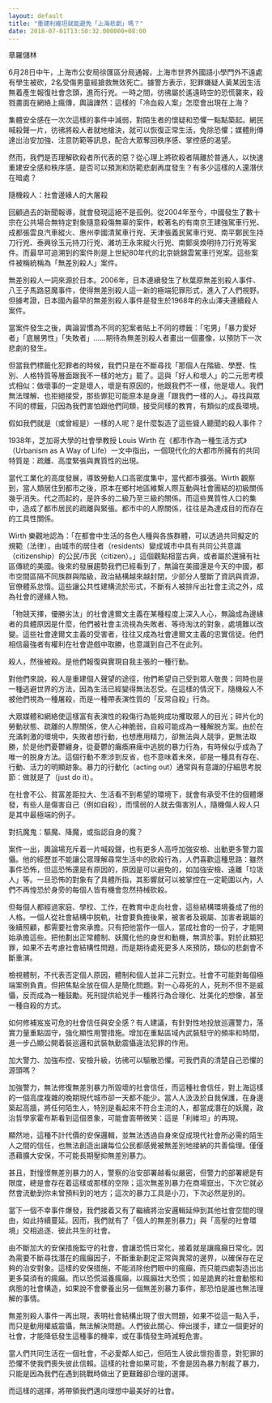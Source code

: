 ```yaml
---
layout: default
title: "重建利維坦就能避免「上海悲劇」嗎？"
date: 2018-07-01T13:50:32.000000+08:00
---
```


章羅儲林


6月28日中午，上海市公安局徐匯區分局通報，上海市世界外國語小學門外不遠處有學生被砍，2名受傷男童經搶救無效死亡。據警方表示，犯罪嫌疑人黃某因生活無着產生報復社會念頭，進而行兇。一時之間，彷彿屬於遙遠時空的恐慌襲來，殺戮畫面在網絡上瘋傳，輿論譁然：這樣的「冷血殺人案」怎麼會出現在上海？


集體安全感在一次次這樣的事件中減弱，對陌生者的懷疑和恐懼一點點築起。網民喊殺聲一片，彷彿將殺人者就地槍決，就可以恢復正常生活，免除恐懼；媒體則傳達出治安加強、注意防範等訊息，配合大眾奪回秩序感、掌控感的渴望。


然而，我們是否理解砍殺者所代表的惡？從心理上將砍殺者隔離於普通人，以快速重建安全感和秩序感，是否可以預測和防範悲劇再度發生？有多少這樣的人還潛伏在暗處？


隨機殺人：社會邊緣人的大屠殺


回顧過去的新聞報導，就會發現這絕不是孤例。從2004年至今，中國發生了數十宗在公共場合無特定對象隨意殺傷無辜的案件，較著名的有南京王建強駕車行兇、成都張雲良汽車縱火、惠州李國清駕車行兇、天津張義民駕車行兇、南平鄭民生持刀行兇、泰興徐玉元持刀行兇、濰坊王永來縱火行兇、南鄭吳煥明持刀行兇等案件。而最早可追溯到的案件則是上世紀80年代的北京姚錦雲駕車行兇案。這些案件被稱統稱為「無差別殺人」案件。


無差別殺人一詞來源於日本。2006年，日本連續發生了秋葉原無差別殺人事件、八王子馬路惡魔事件，使得無差別殺人這一新的極端犯罪形式，進入了人們視野。但據考證，日本國內最早的無差別殺人事件是發生於1968年的永山澤夫連續殺人案件。


當案件發生之後，輿論習慣為不同的犯案者貼上不同的標籤：「宅男」「暴力愛好者」「底層男性」「失敗者」……期待為無差別殺人者畫出一個畫像，以預防下一次悲劇的發生。


但當我們標籤化犯罪者的時候，我們只是在不斷尋找「那個人在階級、學歷、性別、人格特質等層面跟我不一樣的地方」罷了。這與「好人和壞人」的二元思考模式相似：做壞事的一定是壞人，壞是有原因的，他跟我們不一樣，他是壞人。我們無法理解、也拒絕接受，那些罪犯可能原本是身邊「跟我們一樣的人」。尋找與眾不同的標籤，只因為我們害怕跟他們同類，接受同樣的教育，有類似的成長環境。


假如我們就是（或曾經是）一樣的人呢？是什麼製造了這些聳人聽聞的殺人事件？


1938年，芝加哥大學的社會學教授 Louis Wirth 在《都市作為一種生活方式》（Urbanism as A Way of Life）一文中指出，一個現代化的大都市所擁有的共同特質是：疏離、高度緊張與異質性的出現。


當代工業化的高度發展，導致勞動人口高密度集中，當代都市擴張。Wirth 觀察到，當人類居住到都市之後，原本在鄉村地區維繫人際互動與社會團結的初級關係幾乎消失。代之而起的，是許多的二級乃至三級的關係。而這些異質性人口的集中，造成了都市居民的疏離與緊張。都市中的人際關係，往往是為達成目的而存在的工具性關係。


Wirth 樂觀地認為：「在都會中生活的各色人種與各族群體，可以透過共同擬定的規範（法律），由城市的居住者（residents）變成城市中具有共同公共意識（citizenship）的公民/市民（citizen）。」這個觀點相當古典，或者屬於還擁有社區傳統的美國。後來的發展趨勢我們已經看到了，無論在美國還是今天的中國，都市空間區隔不同族群與階級，政治結構越來越封閉，少部分人壟斷了資訊與資源，官僚體系怠惰。這些讓公共性建構流於形式，不斷有人被排斥出社會主流之外，成為社會的邊緣人物。


「物競天擇，優勝劣汰」的社會達爾文主義在某種程度上深入人心，無論成為邊緣者的具體原因是什麼，他們被社會主流視為失敗者、等待淘汰的對象，處境難以改變。這些社會達爾文主義的受害者，往往又成為社會達爾文主義的忠實信徒。他們相信最強者有權利在社會遊戲中取勝，也意識到自己不在此列。


殺人，然後被殺。是他們報復與實現自我主張的一種行動。


對他們來說，殺人是重建個人聲望的途徑，他們希望自己受到眾人敬畏；同時也是一種逃避世界的方法，因為生活已經變得無法忍受。在這樣的情況下，隨機殺人不被他們視為一種屠殺，而是一種帶表演性質的「反常自殺」行為。


大眾媒體和網絡使這樣富有表演性的殺傷行為能夠成功攫取眾人的目光；碎片化的勞動狀態、疏離的人際關係，使人心神脆弱，自殺可能成為一種解脱方案。由於在充滿刺激的環境中，失敗者想行動，也想應用精力，卻無法與人競爭，更無法取勝，於是他們憂鬱纏身，從憂鬱的癱瘓麻痺中逃脱的暴力行為，有時候似乎成為了唯一的脱身方法。這個行動不牽涉到反省，也不意味着未來，卻是一種具有存在、行動、活力的明顯跡象。暴力的行動化（acting out）通常與有意識的仔細思考脱節：做就是了（just do it）。


在社會不公、貧富差距拉大、生活看不到希望的環境下，就會有承受不住的個體爆發，有些人是傷害自己（例如自殺），而懦弱的人就去傷害別人，隨機傷人殺人只是其中最極端的例子。


對抗魔鬼：驅魔、降魔，或指認自身的魔？


案件一出，輿論場充斥着一片喊殺聲，也有更多人高呼加強安檢、出動更多警力震懾。他的經歷並不能讓公眾理解尋常生活中的砍殺行為，人們喜歡這種思路：雖然事件恐怖，但這恐怖還是有原因的，原因是可以避免的，如加強安檢、遠離「垃圾人」等。一旦恐怖的對象有了具體所指，其影響就可以被掌控在一定範圍以內，人們不再惶恐於身旁的每個人皆有機會忽然持械砍殺。


但每個人都經過家庭、學校、工作，在教育中走向社會，這些結構環境養成了他的人格。一個人從社會結構中脱軌，社會要負擔後果，被害者及親屬、加害者親屬的後續照顧，都需要社會來承擔。只有把他當作一個人，當成社會的一份子，才能開始承擔這些。把他劃出正常體制、妖魔化他的身世和動機，無濟於事。對於此類犯罪，如果不去考慮社會結構性問題，而是期待處死更多人來預防，類似的悲劇會不斷重演。


檢視體制，不代表否定個人原因，體制和個人並非二元對立。社會不可能對每個極端案例負責。但把焦點全放在個人是簡化問題。對一心尋死的人，死刑不但不是威懾，反而成為一種鼓勵。死刑提供給兇手一種將行為合理化、壯美化的想像，甚至一種自殺的方式。


如何修補岌岌可危的社會信任與安全感？有人建議，有針對性地投放巡邏警力，落實力量重點固守，強化顯性用警措施。增加在重點區域內武裝駐守的頻率和時間，進一步凸顯公開着裝巡邏和武裝執勤震懾違法犯罪的作用。


加大警力、加強布控、安檢升級，彷彿可以驅散恐懼。可我們真的清楚自己恐懼的源頭嗎？


加強警力，無法修復無差別暴力所毀壞的社會信任，而這種社會信任，對上海這樣的一個高度複雜的晚期現代城市卻一天都不能少。當人人汲汲於自我保護，在身邊築起高牆，將任何陌生人，特別是看起來不符合主流的人，都當成潛在的妖魔，政治哲學家霍布斯看到這個景象，可能會面帶微笑：這是「利維坦」的再現。


顯然地，這種不計代價的安保邏輯，並無法透過自身來促成現代社會所必需的陌生人之間的信任，也無法創造出讓每位公民都感覺被無差別地接納的共善倫理。僅僅憑藉擴大安保，不可能長期壓抑無差別暴力。


甚且，對憧憬無差別暴力的人，警察的治安部署越看似嚴密，但警力的部署總是有限度，總是會存在着這樣或那樣的空隙；這次無差別暴力在商場竄出，下次它就必然會流動到你未曾預料到的地方；這次的暴力工具是小刀，下次必然是別的。


當下一個不幸事件爆發，我們接着又有了繼續將治安邏輯延伸到其他社會空間的理由，如此持續蔓延。因而，我們就有了「個人的無差別暴力」與「高壓的社會環境」交相追逐、彼此共生的社會。


由不斷加大的安保措施監守的社會，會讓恐慌日常化，接着就是讓瘋癲日常化。因為需要不斷尋找潛在的瘋癲因子，不斷重新劃定正常與異常的邊界，以確保存在足夠的治安對象。這樣的安保措施，不能消除他們眼中的瘋癲，而只能四處製造出出更多莫須有的瘋癲。而以恐慌滋養瘋癲，以瘋癲壯大恐慌；如是詭異的社會動態和病態的社會構造，如果說不會豢養出另一個無差別暴力事件，那恐怕是誰也無法理解的事情。


無差別殺人事件一再出現，表明社會結構出現了很大問題，如果不從這一點入手，而只是動用權威震懾，無法解決問題。人們彼此關心、伸出援手，建立一個更好的社會，才能降低發生這種事的機率，或在事情發生時減輕危害。


當人們共同生活在一個社會，不必愛鄰人如己，但陌生人彼此懷抱善意，對犯罪的恐懼不使我們喪失彼此信賴。這樣的社會如果可能，不會是因為暴力制裁了暴力，只能是因為我們在遇到挑戰時做出了更艱難卻合理的選擇。


而這樣的選擇，將帶領我們邁向理想中最美好的社會。

